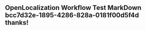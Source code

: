 <properties
ms.topic="hero-topic"
ms.test1="hero-topic"
ms.test2="test"/>

## OpenLocalization Workflow Test MarkDown bcc7d32e-1895-4286-828a-0181f00d5f4d thanks!
<!--HONumber=Mar16_HO2-->
